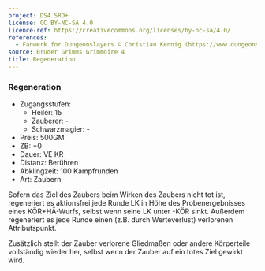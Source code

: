 ```yaml
---
project: DS4 SRD+
license: CC BY-NC-SA 4.0
licence-ref: https://creativecommons.org/licenses/by-nc-sa/4.0/
references: 
  - Fanwerk for Dungeonslayers © Christian Kennig (https://www.dungeonslayers.net/)
source: Bruder Grimms Grimmoire 4
title: Regeneration
---
```


### Regeneration

- Zugangsstufen:
  - Heiler: 15
  - Zauberer: -
  - Schwarzmagier: -
- Preis: 500GM
- ZB: +0
- Dauer: VE KR
- Distanz: Berühren
- Abklingzeit: 100 Kampfrunden
- Art: Zaubern

Sofern das Ziel des Zaubers beim Wirken des Zaubers nicht tot ist, regeneriert es aktionsfrei jede Runde LK in Höhe des Probenergebnisses eines KÖR+HÄ-Wurfs, selbst wenn seine LK unter -KÖR sinkt. Außerdem regeneriert es jede Runde einen (z.B. durch Werteverlust) verlorenen Attributspunkt.

Zusätzlich stellt der Zauber verlorene Gliedmaßen oder andere Körperteile vollständig wieder her, selbst wenn der Zauber auf ein totes Ziel gewirkt wird.

